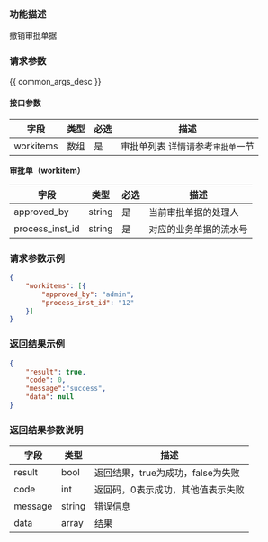 ### 功能描述

撤销审批单据

### 请求参数

{{ common_args_desc }}


#### 接口参数

| 字段      |  类型      | 必选   |  描述      |
|-----------|------------|--------|------------|
| workitems | 数组 | 是 | 审批单列表 详情请参考`审批单`一节 |

__审批单（workitem）__

| 字段| 类型 | 必选 | 描述 |
|-----------|------------|--------|------------|
| approved_by |  string | 是 | 当前审批单据的处理人 | 
| process_inst_id |  string | 是 | 对应的业务单据的流水号 |


### 请求参数示例

``` json
{
    "workitems": [{
        "approved_by": "admin",
        "process_inst_id": "12"
    }]
}

```

### 返回结果示例

```json
{
    "result": true,
    "code": 0,
    "message":"success",
    "data": null
}
```

### 返回结果参数说明

| 字段      | 类型      | 描述      |
|-----------|-----------|-----------|
|result| bool | 返回结果，true为成功，false为失败 |
|code|int|返回码，0表示成功，其他值表示失败|
|message|string|错误信息
|data| array| 结果 |